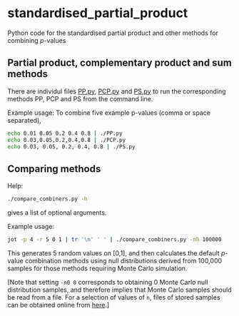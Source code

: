 # standardised_partial_product
Python code for the standardised partial product and other methods for combining *p*-values

## Partial product, complementary product and sum methods
There are individul files [PP.py](PP.py), [PCP.py](PCP.py) and [PS.py](PS.py) to run the corresponding methods PP, PCP and PS from the command line.

Example usage: To combine five example p-values (comma or space separated),
```bash
echo 0.01 0.05 0.2 0.4 0.8 | ./PP.py
echo 0.03,0.05,0.2,0.4,0.8 | ./PCP.py
echo 0.03, 0.05, 0.2, 0.4, 0.8 | ./PS.py
```

## Comparing methods

Help:
```bash
./compare_combiners.py -h
```

gives a list of optional arguments.


Example usage:
```bash
jot -p 4 -r 5 0 1 | tr '\n' ' ' | ./compare_combiners.py -n0 100000
```

This generates 5 random values on [0,1], and then calculates the default *p*-value combination methods using null distributions derived from 100,000 samples for those methods requiring Monte Carlo simulation.

[Note that setting `-n0 0` corresponds to obtaining 0 Monte Carlo null distribution samples, and therefore implies that Monte Carlo samples should be read from a file. For a selection of values of `n`, files of stored samples can be obtained online from [here](http://null-distributions.ma.ic.ac.uk).]
